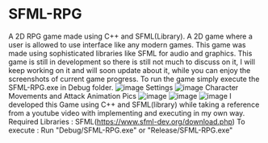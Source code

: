 # SFML-RPG
 A 2D RPG game made using C++ and SFML(Library).
A 2D game where a user is allowed to use interface like any modern games. This game was made using sophisticated libraries like SFML for audio and graphics.
This game is still in development so there is still not much to discuss on it, I will keep working on it and will soon update about it, while you can enjoy the screenshots of current game progress. To run the game simply execute the SFML-RPG.exe in Debug folder.
![image](https://github.com/Akshat69/SFML-RPG/blob/main/Screenshot%20(75).png)
Settings
![image](https://github.com/Akshat69/SFML-RPG/blob/main/Screenshot%20(76).png)
Character Movements and Attack Animation Pics
![image](https://github.com/Akshat69/SFML-RPG/blob/main/Screenshot%20(77).png)
![image](https://github.com/Akshat69/SFML-RPG/blob/main/Screenshot%20(78).png)
![image](https://github.com/Akshat69/SFML-RPG/blob/main/Screenshot%20(81).png)
 I developed this Game using C++ and SFML(library) while taking a reference from a youtube video with implementing and executing in my own way.
Required Libraries : SFML(https://www.sfml-dev.org/download.php)
To execute : Run "Debug/SFML-RPG.exe" or "Release/SFML-RPG.exe"
